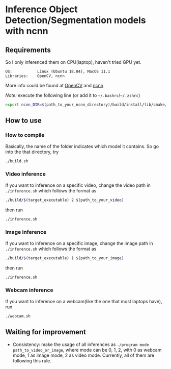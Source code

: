 # Inference Object Detection/Segmentation models with ncnn

## Requirements

So I only inferenced them on CPU(laptop), haven't tried GPU yet.

```
OS:           Linux (Ubuntu 18.04), MacOS 11.1
Libraries:    OpenCV, ncnn
```

More info could be found at [OpenCV](https://opencv.org/) and [ncnn](https://github.com/Tencent/ncnn)

*Note:* execute the following line (or add it to `~/.bashrc`/`~/.zshrc`)
```bash
export ncnn_DIR=$(path_to_your_ncnn_directory)/build/install/lib/cmake/ncnn
```

## How to use

### How to compile
Basically, the name of the folder indicates which model it contains. So go into the that directory, try
```bash
./build.sh
```

### Video inference
If you want to inference on a specific video, change the video path in `./inference.sh` which follows the format as
```bash
./build/$(target_executable) 2 $(path_to_your_video)
```

then run 
```bash
./inference.sh
```

### Image inference
If you want to inference on a specific image, change the image path in `./inference.sh` which follows the format as
```bash
./build/$(target_executable) 1 $(path_to_your_image)
```

then run 
```bash
./inference.sh
```

### Webcam inference
If you want to inference on a webcam(like the one that most laptops have), run
```bash
./webcam.sh
```

## Waiting for improvement

- Consistency: make the usage of all inferences as `./program mode path_to_video_or_image`, where mode can be 0, 1, 2, with 0 as webcam mode, 1 as image mode, 2 as video mode. Currently, all of them are following this rule.
